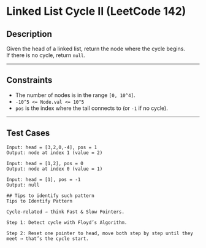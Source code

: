 # Linked List Cycle II (LeetCode 142)

## Description
Given the head of a linked list, return the node where the cycle begins.  
If there is no cycle, return `null`.

---

## Constraints
- The number of nodes is in the range `[0, 10^4]`.
- `-10^5 <= Node.val <= 10^5`
- `pos` is the index where the tail connects to (or `-1` if no cycle).

---

## Test Cases
```text
Input: head = [3,2,0,-4], pos = 1
Output: node at index 1 (value = 2)

Input: head = [1,2], pos = 0
Output: node at index 0 (value = 1)

Input: head = [1], pos = -1
Output: null

## Tips to identify such pattern
Tips to Identify Pattern

Cycle-related → think Fast & Slow Pointers.

Step 1: Detect cycle with Floyd’s Algorithm.

Step 2: Reset one pointer to head, move both step by step until they meet → that’s the cycle start.